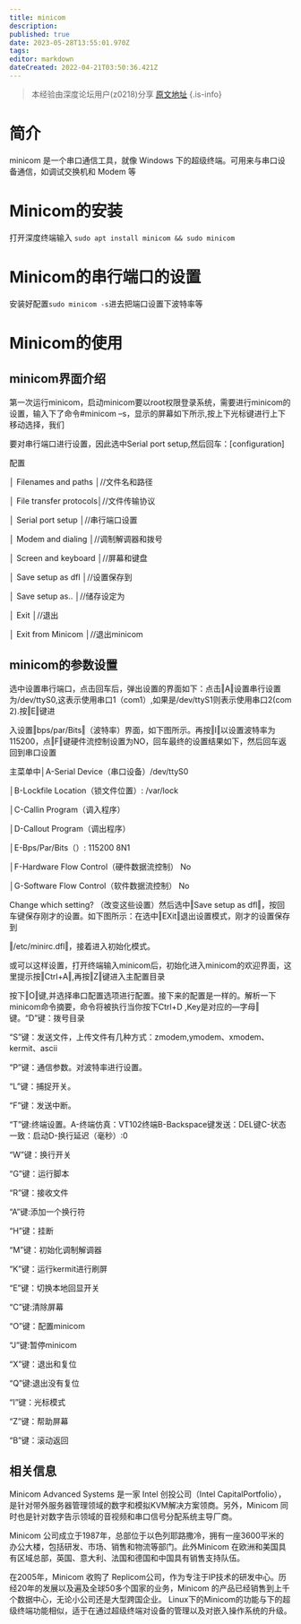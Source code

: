 ```yaml
---
title: minicom
description: 
published: true
date: 2023-05-28T13:55:01.970Z
tags: 
editor: markdown
dateCreated: 2022-04-21T03:50:36.421Z
---
```


> 本经验由深度论坛用户(z0218)分享
> [原文地址](https://bbs.deepin.org/forum.php?mod=viewthread&tid=134861)
{.is-info}

# 简介
minicom 是一个串口通信工具，就像 Windows 下的超级终端。可用来与串口设备通信，如调试交换机和 Modem 等

# Minicom的安装

打开深度终端输入 `sudo apt install minicom && sudo minicom`

# Minicom的串行端口的设置

安装好配置`sudo minicom -s`进去把端口设置下波特率等

# Minicom的使用

## minicom界面介绍

第一次运行minicom，启动minicom要以root权限登录系统，需要进行minicom的设置，输入下了命令#minicom –s，显示的屏幕如下所示,按上下光标键进行上下移动选择，我们

要对串行端口进行设置，因此选中Serial port setup,然后回车：[configuration]

配置

│ Filenames and paths │//文件名和路径

│ File transfer protocols│//文件传输协议

│ Serial port setup │//串行端口设置

│ Modem and dialing │//调制解调器和拨号

│ Screen and keyboard │//屏幕和键盘

│ Save setup as dfl │//设置保存到

│ Save setup as.. │//储存设定为

│ Exit │//退出

│ Exit from Minicom │//退出minicom


## minicom的参数设置

选中设置串行端口，点击回车后，弹出设置的界面如下：点击‖A‖设置串行设置为/dev/ttyS0,这表示使用串口1（com1）,如果是/dev/ttyS1则表示使用串口2(com 2).按‖E‖键进

入设置‖bps/par/Bits‖（波特率）界面，如下图所示。再按‖I‖以设置波特率为115200，点‖F‖键硬件流控制设置为NO，回车最终的设置结果如下，然后回车返回到串口设置

主菜单中│A-Serial Device（串口设备）/dev/ttyS0 

│B-Lockfile Location（锁文件位置）: /var/lock 

│C-Callin Program（调入程序）

│D-Callout Program（调出程序）

│E-Bps/Par/Bits（）: 115200 8N1 

│F-Hardware Flow Control（硬件数据流控制） No 

│G-Software Flow Control（软件数据流控制） No

Change which setting? （改变这些设置）然后选中‖Save setup as dfl‖，按回车键保存刚才的设置。如下图所示：在选中‖EXit‖退出设置模式，刚才的设置保存到

‖/etc/minirc.dfl‖，接着进入初始化模式。

或可以这样设置，打开终端输入minicom后，初始化进入minicom的欢迎界面，这里提示按‖Ctrl+A‖,再按‖Z‖键进入主配置目录 

按下‖O‖键,并选择串口配置选项进行配置。接下来的配置是一样的。解析一下minicom命令摘要，命令将被执行当你按下Ctrl+D ,Key是对应的―字母‖键。“D”键：拨号目录

“S”键：发送文件，上传文件有几种方式：zmodem,ymodem、xmodem、kermit、ascii 

“P”键：通信参数。对波特率进行设置。

“L”键：捕捉开关。

“F”键：发送中断。

“T”键:终端设置。A-终端仿真：VT102终端B-Backspace键发送：DEL键C-状态一致：启动D-换行延迟（毫秒）:0 

“W”键：换行开关

“G”键：运行脚本

“R”键：接收文件

“A”键:添加一个换行符

“H”键：挂断

“M”键：初始化调制解调器

“K”键：运行kermit进行刷屏

“E”键：切换本地回显开关

“C”键:清除屏幕

“O”键：配置minicom 

“J”键:暂停minicom 

“X”键：退出和复位

“Q”键:退出没有复位

“I”键：光标模式

“Z”键：帮助屏幕

“B”键：滚动返回

## 相关信息
Minicom Advanced Systems 是一家 Intel 创投公司（Intel CapitalPortfolio），是针对带外服务器管理领域的数字和模拟KVM解决方案领商。另外，Minicom 同时也是针对数字告示领域的音视频和串口信号分配系统主导厂商。

Minicom 公司成立于1987年，总部位于以色列耶路撒冷，拥有一座3600平米的办公大楼，包括研发、市场、销售和物流等部门。此外Minicom 在欧洲和美国具有区域总部，英国、意大利、法国和德国和中国具有销售支持队伍。

在2005年，Minicom 收购了 Replicom公司，作为专注于IP技术的研发中心。历经20年的发展以及遍及全球50多个国家的业务，Minicom 的产品已经销售到上千个数据中心，无论小公司还是大型跨国企业。 Linux下的Minicom的功能与下的超级终端功能相似，适于在通过超级终端对设备的管理以及对嵌入操作系统的升级。